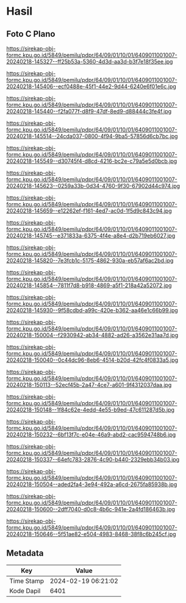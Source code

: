 # Hasil

## Foto C Plano

https://sirekap-obj-formc.kpu.go.id/5849/pemilu/pdpr/64/09/01/10/01/6409011001007-20240218-145327--ff25b53a-5360-4d3d-aa3d-b3f7e18f35ee.jpg

https://sirekap-obj-formc.kpu.go.id/5849/pemilu/pdpr/64/09/01/10/01/6409011001007-20240218-145406--ecf0488e-45f1-44e2-9d44-6240e6f01e6c.jpg

https://sirekap-obj-formc.kpu.go.id/5849/pemilu/pdpr/64/09/01/10/01/6409011001007-20240218-145440--f2fa077f-d8f9-47df-8ed9-d88444c3fe4f.jpg

https://sirekap-obj-formc.kpu.go.id/5849/pemilu/pdpr/64/09/01/10/01/6409011001007-20240218-145514--24cda037-0800-4f94-9ba5-57856d6cb7bc.jpg

https://sirekap-obj-formc.kpu.go.id/5849/pemilu/pdpr/64/09/01/10/01/6409011001007-20240218-145549--d30745f4-d8cd-4216-bc2e-c79a5e5d0bcb.jpg

https://sirekap-obj-formc.kpu.go.id/5849/pemilu/pdpr/64/09/01/10/01/6409011001007-20240218-145623--0259a33b-0d34-4760-9f30-67902d44c974.jpg

https://sirekap-obj-formc.kpu.go.id/5849/pemilu/pdpr/64/09/01/10/01/6409011001007-20240218-145659--e12262ef-f161-4ed7-ac0d-1f5d9c843c94.jpg

https://sirekap-obj-formc.kpu.go.id/5849/pemilu/pdpr/64/09/01/10/01/6409011001007-20240218-145745--e371833a-6375-4f4e-a8e4-d2b719eb6027.jpg

https://sirekap-obj-formc.kpu.go.id/5849/pemilu/pdpr/64/09/01/10/01/6409011001007-20240218-145820--7e3fcb1c-5175-4862-930a-eb57af6ac2bd.jpg

https://sirekap-obj-formc.kpu.go.id/5849/pemilu/pdpr/64/09/01/10/01/6409011001007-20240218-145854--7811f7d8-b918-4869-a5f1-218a42a52072.jpg

https://sirekap-obj-formc.kpu.go.id/5849/pemilu/pdpr/64/09/01/10/01/6409011001007-20240218-145930--9f58cdbd-a99c-420e-b362-aa46e1c66b99.jpg

https://sirekap-obj-formc.kpu.go.id/5849/pemilu/pdpr/64/09/01/10/01/6409011001007-20240218-150004--f2930942-ab34-4882-ad26-a3562e31aa7d.jpg

https://sirekap-obj-formc.kpu.go.id/5849/pemilu/pdpr/64/09/01/10/01/6409011001007-20240218-150040--0c44dc96-8eb6-4514-b20d-42fc4f0833a5.jpg

https://sirekap-obj-formc.kpu.go.id/5849/pemilu/pdpr/64/09/01/10/01/6409011001007-20240218-150113--52ecf45b-2a47-4ce7-a601-9f4312037daa.jpg

https://sirekap-obj-formc.kpu.go.id/5849/pemilu/pdpr/64/09/01/10/01/6409011001007-20240218-150148--1f84c62e-4edd-4e55-b9ed-47c611287d5b.jpg

https://sirekap-obj-formc.kpu.go.id/5849/pemilu/pdpr/64/09/01/10/01/6409011001007-20240218-150232--6bf13f7c-e04e-46a9-abd2-cac9594748b6.jpg

https://sirekap-obj-formc.kpu.go.id/5849/pemilu/pdpr/64/09/01/10/01/6409011001007-20240218-150337--64efc783-2876-4c90-b440-2329ebb34b03.jpg

https://sirekap-obj-formc.kpu.go.id/5849/pemilu/pdpr/64/09/01/10/01/6409011001007-20240218-150504--aded2fa4-3e94-492a-a6cd-2675fa85938b.jpg

https://sirekap-obj-formc.kpu.go.id/5849/pemilu/pdpr/64/09/01/10/01/6409011001007-20240218-150600--2dff7040-d0c8-4b6c-941e-2a4fd186463b.jpg

https://sirekap-obj-formc.kpu.go.id/5849/pemilu/pdpr/64/09/01/10/01/6409011001007-20240218-150646--5f51ae82-e504-4983-8468-38f8c6b245cf.jpg


## Metadata

| Key        | Value               |
| ---------- | ------------------- |
| Time Stamp | 2024-02-19 06:21:02 |
| Kode Dapil | 6401                |



